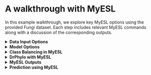 # A walkthrough with MyESL #
In this example walkthrough, we explore key MyESL options using the provided Fungi dataset. Each step includes relevant MyESL commands along with a discussion of the corresponding outputs.

<details>
<summary><strong>Data Input Options</strong></summary>

### Model Building using sequence alignments and a phylogeny in newick format with clade ID 

```
MyESL.exe Fungi_data\aln.txt --tree Fungi_data\Fungi_T1_with_ID.nwk
```

This command will create a directory ``output`` that will contain all output files. The phylogeny has two clade IDs, ``Clade_X1`` and ``Control``. MyESL will produce two clade models for these two clades. In this clade, the default values for the site penalty ``(lambda1)`` and gene penalty ``(lambda2)`` will be used, which is ``0.1`` for both cases. The ``output`` directory contains model grids (M_grid) for the clades ``Clade_X1`` and ``Control``. 

![image](https://github.com/user-attachments/assets/62fa9fd9-dc92-41e1-a1c5-1a6c955c4082)

### A clade model for a specific clade 
We can build clade models for a specific clade using a list of clade IDs provided by a text file 

```
MyESL.exe Fungi_data\aln.txt --tree Fungi_data\Fungi_T1_with_ID.nwk  --clade_list Fungi_data\clade_Control.txt
```

### Building a clade model using a phylogenetic tree without clade IDs
Clade IDs can be generated for clades in the input phylogeny. In this case, the size of the clades (number of species in clades) can be defined by the users. 

```
MyESL.exe Fungi_data\aln.txt --tree Fungi_data\Fungi_T1_with_ID.nwk  --gen_clade_list 20,40
```

MyESL will assign clade IDs for clades that have a minimum of 20 species or a maximum of 40 species. 

### Building a clade model without phylogenetic tree input
You can provide a phylogenetic hypothesis for species groupings using a **tab-separated text file**, which serves as the response input for sparse learning.

Each line in the file should follow this format:

Where `<response_value>` can be:
- `+1` for species **inside** the clade of interest
- `-1` for species **outside** the clade
- `0` for species to be **excluded** from the analysis

This allows you to define clade membership manually, without relying on a Newick-format phylogenetic tree.

![image](https://github.com/user-attachments/assets/6c0be5c9-ce3c-4d4b-a84d-5bee0be15970)

```
MyESL.exe Fungi_data\aln.txt --classes Fungi_data\A_B_Hyp.txt 
```

</details>

<details>
<summary><strong>Model Options</strong></summary>
MyESL uses site and gene sparsity parameters equal to ``0.1`` by default. These parameters can be set by ``lambda1`` and ``lambda2``. 

```
MyESL.exe Fungi_data\aln.txt --classes Fungi_data\A_B_Hyp.txt --lambda1 0.1 --lambda2 0.2 

```

Selecting appropriate parameter values can be a challenging task. To address this, MyESL allows the use of a parameter grid, enabling the construction of multiple clade models across a range of values. The ``lambda1_grid`` and ``lambda2_grid`` options define the parameter ranges using a minimum value, a maximum value, and the step size for each grid.

```
MyESL.exe Fungi_data\aln.txt --classes Fungi_data\A_B_Hyp.txt --lambda1_grid 0.1,0.9,0.1 --lambda2_grid 0.1,0.9,0.1 

```
When using grid search options (`--lambda1_grid` and `--lambda2_grid`), MyESL builds multiple models across combinations of sparsity parameters. While this allows thorough exploration, it can be time-consuming, and not all models may be a good fit for the data.

To improve computational efficiency, MyESL supports **model skipping** using the following options:

- `--min_groups`: Skips models that include fewer than the specified number of groups.
- `--grid_rmse_cutoff`: Skips models with a root mean squared error (RMSE) or model fit score (MFS) above the given threshold.
- `--grid_acc_cutoff`: Skips models with accuracy below the specified cutoff.

These options help focus the analysis on well-fitting models and reduce unnecessary computation.

```
MyESL.exe Fungi_data\aln.txt --classes Fungi_data\A_B_Hyp.txt --lambda1_grid 0.1,0.9,0.1 --lambda2_grid 0.1,0.9,0.1 --min_groups 3
MyESL.exe Fungi_data\aln.txt --classes Fungi_data\A_B_Hyp.txt --lambda1_grid 0.1,0.9,0.1 --lambda2_grid 0.1,0.9,0.1 --grid_rmse_cutoff 0.5
MyESL.exe Fungi_data\aln.txt --classes Fungi_data\A_B_Hyp.txt --lambda1_grid 0.1,0.9,0.1 --lambda2_grid 0.1,0.9,0.1 --grid_acc_cutoff 0.95
```
These options can also be used to select the best set of sparsity parameter values. For example, we want to select models with those sparsity parameters that have a training accuracy of 95%. 

MyESL also offers to build a model with mono-level sparsity at the site level. This is useful when biological boundaries for datasets are not defined.

```
MyESL.exe Fungi_data\aln.txt --classes Fungi_data\A_B_Hyp.txt --lambda1 0.1 --no_group_penalty

```

MyESL performs logistic LASSO regression by default. However, MyESL also offers to perform sparse group LASSO regression with least squared loss when the response is a continuous value (e.g., body mass). 

```
MyESL.exe Fungi_data\aln.txt --classes Path\Continuous_response.txt --lambda1 0.1 --lambda2 0.2 --method leastr

```
</details>

<details>
<summary><strong>Class Balancing in MyESL</strong></summary>

Class imbalance can significantly affect the performance of supervised machine learning models. In the context of phylogenetic modeling, when one class—such as taxa **within** the focal clade—is underrepresented, the model may become biased toward the **majority class**. This often leads to **high overall accuracy** but poor **sensitivity** and **specificity** for the minority class, thereby reducing the model's ability to correctly classify taxa both inside and outside the clade and to identify truly informative features (e.g., genes or sites). To address this issue, MyESL provides several class balancing strategies through the `--class_bal` directive, including ``class weighting``, ``upsampling``, ``downsampling``, and novel **phylogeny-aware balancing**. The phylogenetic-aware class balancing is performed if a phylogenetic hypothesis is provided, using a phylogeny in Newick format with a clade label. 

```
MyESL.exe Fungi_data\aln.txt --tree Fungi_data\Fungi_T1_with_ID.nwk  --class_bal phylo
```
Other class balancing can be performed for both the tree input and class input using a text file. 

```
MyESL.exe Fungi_data\aln.txt --tree Fungi_data\Fungi_T1_with_ID.nwk  --class_bal up
MyESL.exe Fungi_data\aln.txt --tree Fungi_data\Fungi_T1_with_ID.nwk  --class_bal down
MyESL.exe Fungi_data\aln.txt --tree Fungi_data\Fungi_T1_with_ID.nwk  --class_bal weighted
```

</details>

<details>
<summary><strong>DrPhylo with MyESL</strong></summary>
MyESL enables DrPhylo analysis for a specified clade, either defined by clade ID using a phylogeny in a NEWICK format or via a response file in text format. DrPhylo builds multiple sparse models across combinations of site and group sparsity parameters. By default, it explores values from 0.1 to 0.9 (in steps of 0.1), generating 81 models. Users can customize this range using the "--lambda_grid" directive. To reduce computation, DrPhylo skips models that include fewer than three genes. It outputs summary statistics, including PSS, GSS, and HSS scores, as well as a model grid. 

```
MyESL.exe Fungi_data\aln.txt --classes Path\Continuous_response.txt --lambda1 0.1 --lambda2 0.2 --DrPhylo

```

</details>

<details>
<summary><strong>MyESL Outputs</strong></summary>

Users can define an output directory name. This directory will be created in the current working directory. If no output directory name is defined by users, a directory named “output” will be created by default. 

```
MyESL.exe Fungi_data\aln.txt --classes Fungi_data\A_B_Hyp.txt --lambda1 0.1 --lambda2 0.2 --output Fungi_Clade_A_B

```
This will create an output directory of the name, ``Fungi_Clade_A_B``.

Users can customize the graphical outputs generated by MyESL. For example, in the **DrPhylo** analysis, the size of the **model grid output** can be adjusted. By default, the grid is set to **20×20** (20 rows for species and 20 columns for genes). To modify the grid size, use the `--m_grid <row, col>` directive.

```
MyESL.exe Fungi_data\aln.txt --classes Path\Continuous_response.txt --lambda1 0.1 --lambda2 0.2 --DrPhylo --m_grid 20,20

```

Users can also output different sparsity scores using the directive ``--stats_out``, where 
P: Site-level (position) sparsity scores
G: Gene or group sparsity scores
H: Hypothesis sparsity score
S: Species prediction scores

```
MyESL.exe Fungi_data\aln.txt --classes Path\Continuous_response.txt --lambda1 0.1 --lambda2 0.2 --DrPhylo --m_grid 20,20 --stats_out GS

```
This will output group sparsity scores and species prediction scores in text format. 

</details>

<details>
<summary><strong>Prediction using MyESL</strong></summary>

MyESL provides a separate pipeline ``MyESL_model_apply.exe`` for applying the ESL model to predict traits or determine the clade membership of new species. To use this feature, users must provide sequence alignments that are aligned with the training alignments. The key inputs are 

```
ESL Model:      An ESL model constructed for the clade of interest, stored in a directory with a name starting with MyESL_model.
Alignment List: A text file listing the full paths to the alignments of new species. These alignments must be aligned with those used for the training species.
Response File:  A text file containing the names of the species (one per line) for which prediction scores are to be generated. 
```
An example Model file 
<img width="1769" height="318" alt="image" src="https://github.com/user-attachments/assets/c52cf46b-110b-4754-8924-b384b1c5f5ea" />
\
\
An example response file ``Species_list_for_prediction.txt`` 


<img width="1099" height="195" alt="image" src="https://github.com/user-attachments/assets/d8b4bf56-12dd-457c-849d-6011a2e69716" />

The prediction score, the probability of these new species being members of the clade of interest (Control clade), can be calculated using   
```
MyESL_model_apply.exe Output\MyESL_model_Control_1_1.txt Fungi_data\aln.txt --response Fungi_data\Speceis_for_prediction.txt --output Prediction_out 

```

This will generate a text file containing the species name, prediction score, and the contribution of each selected group to the prediction, along with a grid-format image visualizing these results.

<img width="686" height="189" alt="image" src="https://github.com/user-attachments/assets/92a60f05-8d92-4d25-a260-875b7fb8e075" />

</details>

  


